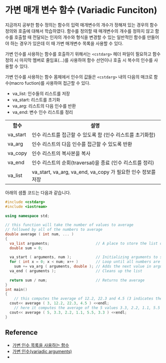 # 가변 매개 변수 함수 (Variadic Funciton)

지금까지 공부한 함수 정의는 함수의 입력 매개변수의 개수가 정해져 있는 경우의 함수 정의와 호출에 대해서 학습하였다. 함수를 정의할 때 매개변수의 개수를 정하지 않고 함수를 호출할 때 전달되는 인자의 개수와 형식을 변경할 수 있는 일반적인 함수를 만들어야 하는 경우가 있은데 이 때 가변 매개변수 목록을 사용할 수 있다.

가변 인수를 사용하는 함수를 호출하기 위해서는 ```<cstdarg>``` 헤더 파일이 필요하고 함수 정의 시 마지막 멤버로 줄임표(...)를 사용하여 함수 선언이나 호출 시 복수의 인수를 사용할 수 있다. 

가변 인수를 사용하는 함수 몸체에서 인수의 값들은 ```<cstdarg>``` 내의 다음의 매크로 함수(macro fuction)를 사용하여 접근할 수 있다.  

* va_list: 인수들의 리스트를 저장
* va_start: 리스트를 초기화
* va_arg: 리스트의 다음 인수를 반환
* va_end: 변수 인수 리스트를 정리

<table>
<th>함수</th><th>설명</th>
<tr> 
    <td>va_start</td><td> 인수 리스트를 접근할 수 있도록 함 (인수 리스트를 초기화함) </td>
</tr>
<tr> 
    <td>va_arg</td><td> 인수 리스트의 다음 인수를 접근할 수 있도록 반환 </td>
</tr>
<tr> 
    <td>va_copy</td><td> 인수 리스트의 복사본을 복사 </td>
</tr>
<tr> 
    <td>va_end</td><td> 인수 리스트의 순회(traversal)을 종료 (인수 리스트를 정리) </td>
</tr>
<tr> 
    <td>va_list</td><td> va_start, va_arg, va_end, va_copy 가 필요한 인수 정보를 저장</td>
</tr>
</table>


아래의 샘플 코드는 다음과 같습니다.

```c++
#include <cstdarg>
#include <iostream>
 
using namespace std;
 
// this function will take the number of values to average
// followed by all of the numbers to average
double average ( int num, ... )
{
  va_list arguments;                     // A place to store the list of arguments
  double sum = 0;
 
  va_start ( arguments, num );           // Initializing arguments to store all values after num
  for ( int x = 0; x < num; x++ )        // Loop until all numbers are added
    sum += va_arg ( arguments, double ); // Adds the next value in argument list to sum.
  va_end ( arguments );                  // Cleans up the list
 
  return sum / num;                      // Returns the average
}
int main()
{
    // this computes the average of 12.2, 22.3 and 4.5 (3 indicates the number of values to average)
  cout<< average ( 3, 12.2, 22.3, 4.5 ) <<endl;
    // here it computes the average of the 5 values 3.3, 2.2, 1.1, 5.5 and 3.3
  cout<< average ( 5, 3.3, 2.2, 1.1, 5.5, 3.3 ) <<endl;
}  
```










## Reference
* [가변 인수 목록을 사용하는 함수](https://docs.microsoft.com/ko-kr/cpp/cpp/functions-with-variable-argument-lists-cpp?view=msvc-160)
* [가변 인수(variadic arguments)](https://en.cppreference.com/w/cpp/language/variadic_arguments)
* 